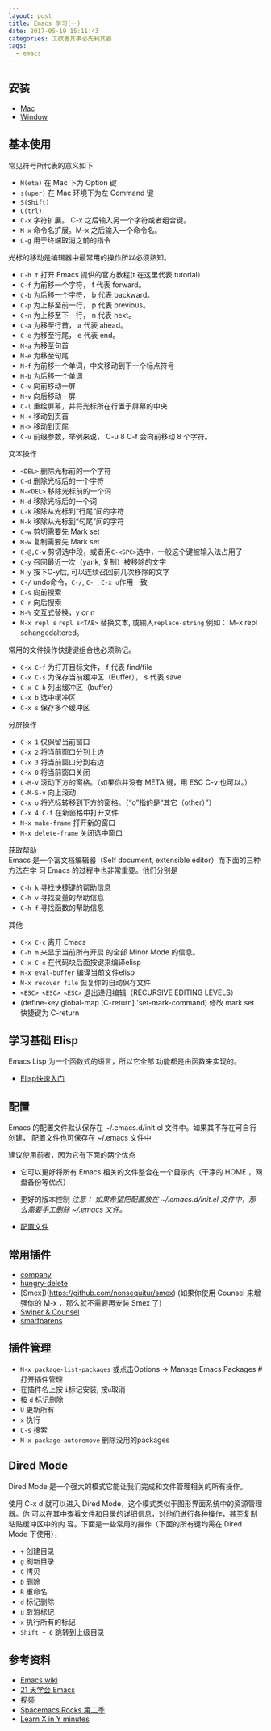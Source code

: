 ```yaml
---
layout: post
title: Emacs 学习(一)
date: 2017-05-19 15:11:43
categories: 工欲善其事必先利其器
tags:
  - emacs
---
```


## 安装
- [Mac](http://emacsformacosx.com/builds)
- [Window](http://emacsbinw64.sourceforge.net/)

## 基本使用
常见符号所代表的意义如下
- `M(eta)`  在 Mac 下为 Option 键
- `s(uper)` 在 Mac 环境下为左 Command 键
- `S(Shift)`
- `C(trl)`
- `C-x`     字符扩展。  C-x 之后输入另一个字符或者组合键。
- `M-x`     命令名扩展。M-x 之后输入一个命令名。
- `C-g` 		用于终端取消之前的指令

<!--more-->

光标的移动是编辑器中最常用的操作所以必须熟知。
- `C-h t` 打开 Emacs 提供的官方教程(t 在这里代表 tutorial）
- `C-f` 为前移一个字符， f 代表 forward。
- `C-b` 为后移一个字符， b 代表 backward。
- `C-p` 为上移至前一行， p 代表 previous。
- `C-n` 为上移至下一行， n 代表 next。
- `C-a` 为移至行首， a 代表 ahead。
- `C-e` 为移至行尾， e 代表 end。
- `M-a` 为移至句首
- `M-e` 为移至句尾
- `M-f` 为前移一个单词，中文移动到下一个标点符号
- `M-b` 为后移一个单词
- `C-v` 向前移动一屏
- `M-v` 向后移动一屏
- `C-l` 重绘屏幕，并将光标所在行置于屏幕的中央
- `M-<` 移动到页首
- `M->` 移动到页尾
- `C-u` 前缀参数，举例来说， C-u 8 C-f 会向前移动 8 个字符。

文本操作
- `<DEL>`  		  删除光标前的一个字符
- `C-d`    		  删除光标后的一个字符
- `M-<DEL>`		  移除光标前的一个词
- `M-d`    		  移除光标后的一个词
- `C-k`    		  移除从光标到“行尾”间的字符
- `M-k`    		  移除从光标到“句尾”间的字符
- `C-w`					剪切需要先 Mark set
- `M-w`         复制需要先 Mark set
- `C-@,C-w`		  剪切选中段，或者用`C-<SPC>`选中，一般这个键被输入法占用了
- `C-y`    		  召回最近一次（yank, 复制）被移除的文字
- `M-y`    		  按下C-y后, 可以连续召回前几次移除的文字
- `C-/`			 		undo命令，`C-/`, `C-_`, `C-x u`作用一致
- `C-s`				  向前搜索
- `C-r`				  向后搜索
- `M-%`					交互式替换，y or n
- `M-x repl s`  `repl s<TAB>` 替换文本, 或输入`replace-string` 例如： M-x repl s<Return>changed<Return>altered<Return>。

常用的文件操作快捷键组合也必须熟记。
- `C-x C-f` 为打开目标文件， f 代表 find/file
- `C-x C-s` 为保存当前缓冲区（Buffer）， s 代表 save
- `C-x C-b` 列出缓冲区（buffer）
- `C-x b`   选中缓冲区
- `C-x s`   保存多个缓冲区


分屏操作
- `C-x 1` 						仅保留当前窗口
- `C-x 2` 						将当前窗口分到上边
- `C-x 3` 						将当前窗口分到右边
- `C-x 0` 						将当前窗口关闭
- `C-M-v` 						滚动下方的窗格。（如果你并没有 META 键，用 ESC C-v 也可以。）
- `C-M-S-v` 					向上滚动
- `C-x o`  	 					将光标转移到下方的窗格。（“o”指的是“其它（other）”）
- `C-x 4 C-f`					在新窗格中打开文件
- `M-x make-frame`  	打开新的窗口
- `M-x delete-frame`  关闭选中窗口


获取帮助   
Emacs 是一个富文档编辑器（Self document, extensible editor）而下面的三种方法在学 习 Emacs 的过程中也非常重要。他们分别是
- `C-h k` 寻找快捷键的帮助信息
- `C-h v` 寻找变量的帮助信息
- `C-h f` 寻找函数的帮助信息

其他
- `C-x C-c`           离开 Emacs
- `C-h m` 						来显示当前所有开启 的全部 Minor Mode 的信息。
- `C-x C-e` 					在代码块后面按键来编译elisp
- `M-x eval-buffer`  	编译当前文件elisp
- `M-x recover file`  恢复你的自动保存文件
- `<ESC> <ESC> <ESC>` 退出递归编辑（RECURSIVE EDITING LEVELS）
- (define-key global-map [C-return] 'set-mark-command) 修改 mark set 快捷键为 C-return

## 学习基础 Elisp
Emacs Lisp 为一个函数式的语言，所以它全部 功能都是由函数来实现的。
- [Elisp快速入门](https://learnxinyminutes.com/docs/zh-cn/elisp-cn/)

## 配置
Emacs 的配置文件默认保存在 ~/.emacs.d/init.el 文件中。如果其不存在可自行创建， 配置文件也可保存在 ~/.emacs 文件中

建议使用前者，因为它有下面的两个优点
- 它可以更好将所有 Emacs 相关的文件整合在一个目录内（干净的 HOME ，网盘备份等优点）
- 更好的版本控制
*注意： 如果希望把配置放在 ~/.emacs.d/init.el 文件中，那么需要手工删除 ~/.emacs 文件。*

- [配置文件](https://github.com/xinlc/dotfiles/tree/master/mac/emacs/zlsr)

## 常用插件
- [company](http://company-mode.github.io/)
- [hungry-delete](https://github.com/nflath/hungry-delete)
- [Smex])(https://github.com/nonsequitur/smex) (如果你使用 Counsel 来增强你的 M-x ，那么就不需要再安装 Smex 了)
- [Swiper & Counsel](https://github.com/abo-abo/swiper)
- [smartparens](https://github.com/Fuco1/smartparens)

## 插件管理
- `M-x package-list-packages` 或点击Options -> Manage Emacs Packages # 打开插件管理
- 在插件名上按 `i`标记安装, 按`u`取消
- 按 `d` 标记删除
- `U` 更新所有
- `x` 执行
- `C-s` 搜索
- `M-x package-autoremove` 删除没用的packages


## Dired Mode
Dired Mode 是一个强大的模式它能让我们完成和文件管理相关的所有操作。

使用 C-x d 就可以进入 Dired Mode，这个模式类似于图形界面系统中的资源管理器。你 可以在其中查看文件和目录的详细信息，对他们进行各种操作，甚至复制粘贴缓冲区中的内 容。下面是一些常用的操作（下面的所有键均需在 Dired Mode 下使用），

- `+` 创建目录
- `g` 刷新目录
- `C` 拷贝
- `D` 删除
- `R` 重命名
- `d` 标记删除
- `u` 取消标记
- `x` 执行所有的标记
- `Shift + 6` 跳转到上级目录

## 参考资料

- [Emacs wiki](http://emacswiki.org/)
- [21 天学会 Emacs](https://zilongshanren.com/LearnEmacs/)
- [视频](http://list.youku.com/albumlist/show?id=26962151&ascending=1&page=1.html&spm=0.0.list1_1.5-3_5_A-3.I1iDe0)
- [Spacemacs Rocks 第二季](http://book.emacs-china.org)
- [Learn X in Y minutes](https://learnxinyminutes.com/)
